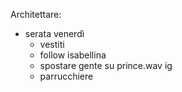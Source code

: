 Architettare:
- serata venerdì
    - vestiti
    - follow isabellina
    - spostare gente su prince.wav ig
    - parrucchiere